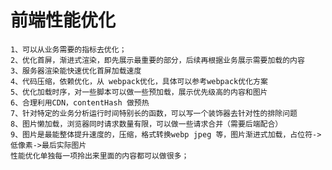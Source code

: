 # 前端性能优化  
    1、可以从业务需要的指标去优化；  
    2、优化首屏，渐进式渲染，即先展示最重要的部分，后续再根据业务展示需要加载的内容  
    3、服务器渲染能快速优化首屏加载速度  
    4、代码压缩，依赖优化，从 webpack优化，具体可以参考webpack优化方案  
    5、优化加载时序，对一些脚本可以做一些预加载，展示优先级高的内容和图片  
    6、合理利用CDN，contentHash 做预热  
    7、针对特定的业务分析运行时间特别长的函数，可以写一个装饰器去针对性的排除问题  
    8、图片懒加载，浏览器同时请求数量有限，可以做一些请求合并（需要后端配合）  
    9、图片是最能整体提升速度的，压缩，格式转换webp jpeg 等，图片渐进式加载，占位符->低像素->最后实际图片
    性能优化单独每一项拎出来里面的内容都可以做很多；
